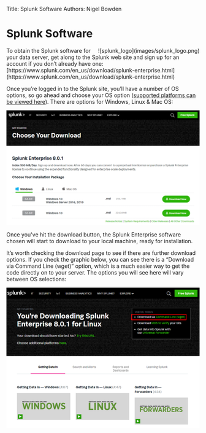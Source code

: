 Title: Splunk Software
Authors: Nigel Bowden

# Splunk Software
<div style="float: right;">![splunk_logo](images/splunk_logo.png)</div>To obtain the Splunk software for your data server, get along to the Splunk web site and sign up for an account if you don’t already have one: [https://www.splunk.com/en_us/download/splunk-enterprise.html](https://www.splunk.com/en_us/download/splunk-enterprise.html)

Once you’re logged in to the Splunk site, you’ll have a number of OS options, so go ahead and choose your OS option ([supported platforms can be viewed here](https://docs.splunk.com/Documentation/Splunk/latest/Installation/Systemrequirements)). There are options for Windows, Linux & Mac OS:

![splunk_software1](images/splunk_software1.png)

Once you've hit the download button, the Splunk Enterprise software chosen will start to download to your local machine, ready for installation.

It’s worth checking the download page to see if there are further download options. If you check the graphic below, you can see there is a “Download via Command Line (wget)” option, which is a much easier way to get the code directly on to your server. The options you will see here will vary between OS selections:

![splunk_software4](images/splunk_software4.png)


